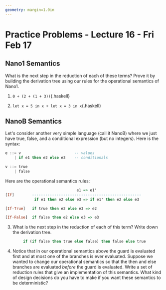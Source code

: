 ```yaml
---
geometry: margin=1.0in
---
```


# Practice Problems - Lecture 16 - Fri Feb 17

## Nano1 Semantics

What is the next step in the reduction of each of these terms?
Prove it by building the derivation tree using our rules for the 
operational semantics of Nano1.

1) `0 + (2 + (1 + 3))`{.haskell}

2) `let x = 5 in x + let x = 3 in x`{.haskell}

## NanoB Semantics

Let's consider another very simple language (call it NanoB) where 
we just have true, false, and a conditional expression (but no 
integers). Here is the syntax: 

```haskell
e ::= v                        -- values
    | if e1 then e2 else e3    -- conditionals

v ::= true
    | false
```

Here are the operational semantics rules:

```haskell
                                e1 => e1'
[If]        -------------------------------------------------
             if e1 then e2 else e3 => if e1' then e2 else e3

[If-True]   if true then e2 else e3 => e2

[If-False]  if false then e2 else e3 => e3
```

3) What is the next step in the reduction of each of this term?
Write down the derivation tree.

```haskell
        if (if false then true else false) then false else true
```

4) Notice that in our operational semantics above the guard is evaluated
first and at most one of the branches is ever evaluated. Suppose we wanted
to change our operational semantics so that the then and else branches
are evaluated *before* the guard is evaluated. Write a set of reduction
rules that give an implementation of this semantics. What kind of design
decisions do you have to make if you want these semantics to be
deterministic?
